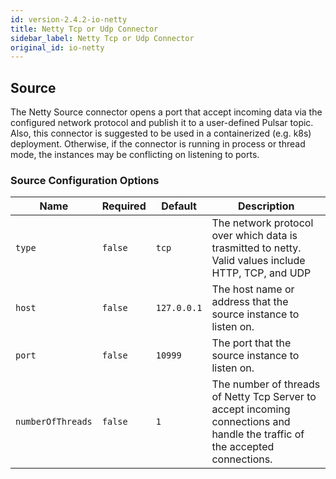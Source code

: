 ```yaml
---
id: version-2.4.2-io-netty
title: Netty Tcp or Udp Connector
sidebar_label: Netty Tcp or Udp Connector
original_id: io-netty
---
```


## Source

The Netty Source connector opens a port that accept incoming data via the configured network protocol and publish it to a user-defined Pulsar topic.
Also, this connector is suggested to be used in a containerized (e.g. k8s) deployment.
Otherwise, if the connector is running in process or thread mode, the instances may be conflicting on listening to ports.

### Source Configuration Options

| Name | Required | Default | Description |
|------|----------|---------|-------------|
| `type` | `false` | `tcp` | The network protocol over which data is trasmitted to netty. Valid values include HTTP, TCP, and UDP |
| `host` | `false` | `127.0.0.1` | The host name or address that the source instance to listen on. |
| `port` | `false` | `10999` | The port that the source instance to listen on. |
| `numberOfThreads` | `false` | `1` | The number of threads of Netty Tcp Server to accept incoming connections and handle the traffic of the accepted connections. |
